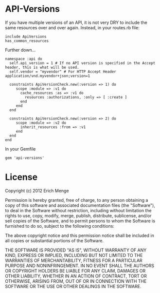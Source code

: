 API-Versions
================
If you have multiple versions of an API, it is not very DRY to include the same resources over and over again.  Instead, in your routes.rb file:

	include ApiVersions
	has_common_resources

Further down...

	namespace :api do
	  self.api_version = 1 # If no API version is specified in the Accept header, this is what will be used.
	  self.vendor = "myvendor" # For HTTP Accept Header application/vnd.myvendor+json;version=1
  
	  constraints ApiVersionCheck.new(:version => 1) do
	     scope :module => :v1 do 
	       cache_resources :as => :v1 do
	         resources :authorizations, :only => [ :create ]
	       end
	     end
	  end
  
	  constraints ApiVersionCheck.new(:version => 2) do
	     scope :module => :v2 do 
	       inherit_resources :from => :v1
	     end
	  end 
	end

In your Gemfile
	
	gem 'api-versions'

License
=======
Copyright (c) 2012 Erich Menge

Permission is hereby granted, free of charge, to any person obtaining a copy of this software and associated documentation files (the "Software"), to deal in the Software without restriction, including without limitation the rights to use, copy, modify, merge, publish, distribute, sublicense, and/or sell copies of the Software, and to permit persons to whom the Software is furnished to do so, subject to the following conditions:

The above copyright notice and this permission notice shall be included in all copies or substantial portions of the Software.

THE SOFTWARE IS PROVIDED "AS IS", WITHOUT WARRANTY OF ANY KIND, EXPRESS OR IMPLIED, INCLUDING BUT NOT LIMITED TO THE WARRANTIES OF MERCHANTABILITY, FITNESS FOR A PARTICULAR PURPOSE AND NONINFRINGEMENT. IN NO EVENT SHALL THE AUTHORS OR COPYRIGHT HOLDERS BE LIABLE FOR ANY CLAIM, DAMAGES OR OTHER LIABILITY, WHETHER IN AN ACTION OF CONTRACT, TORT OR OTHERWISE, ARISING FROM, OUT OF OR IN CONNECTION WITH THE SOFTWARE OR THE USE OR OTHER DEALINGS IN THE SOFTWARE.